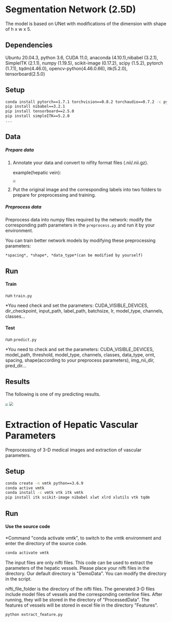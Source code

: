 # Segmentation Network (2.5D)

The model is based on UNet with modifications of the dimension with shape of h x w x 5.

## Dependencies

Ubuntu 20.04.3, python 3.6, CUDA 11.0, anaconda (4.10.1),nibabel (3.2.1), SimpleITK (2.1.1), numpy (1.19.5), scikit-image (0.17.2), scipy (1.5.2), pytorch (1.7.1), tqdm(4.46.0), opencv-python(4.46.0.66), itk(5.2.0), tensorboard(2.5.0)

## Setup

```bash
conda install pytorch==1.7.1 torchvision==0.8.2 torchaudio==0.7.2 -c pytorch
pip install nibabel==3.2.1
pip install tensorboard==2.5.0
pip install simpleITK==5.2.0
...
```

## Data

##### Prepare data

1. Annotate your data and convert to nifity format files (.nii/.nii.gz).

   example(hepatic vein):

   <img src="./DemoData/img1.png" style="zoom:50%;" />

2. Put the original image and the corresponding labels into two folders to prepare for preprocessing and training.

##### Preprocess data

Preprocess data into numpy files required by the network: modify the corresponding path parameters in the `preprocess.py` and run it by your environment.

You can train better network models by modifying these preprocessing parameters:

 `*spacing*, *shape*, *data_type*(can be modified by yourself)`

## Run

#### Train

  run `train.py`

  *You need check and set the parameters: CUDA_VISIBLE_DEVICES, dir_checkpoint, input_path, label_path, batchsize, lr, model_type, channels, classes...

#### Test

  run `predict.py`

  *You need to check and set the parameters: CUDA_VISIBLE_DEVICES, model_path, threshold, model_type, channels, classes, data_type, ornt, spacing, shape(according to your preprocess parameters), img_nii_dir, pred_dir...

## Results

The following is one of my predicting results.

<img src="./DemoData/img2.png" style="zoom:50%;" />

<img src="./DemoData/img3.png" style="zoom:75%;" />


# Extraction of Hepatic Vascular Parameters
  
Preprocessing of 3-D medical images and extraction of vascular parameters.

## Setup

```bash
conda create -n vmtk python==3.6.9
conda active vmtk
conda install -c vmtk vtk itk vmtk
pip install itk scikit-image nibabel xlwt xlrd xlutils vtk tqdm
```
## Run

#### Use the source code

*Command "conda activate vmtk", to switch to the vmtk environment and enter the directory of the source code. 
```bash
conda activate vmtk
```

The input files are only nifti files. This code can be used to extract the parameters of the hepatic vessels. Please place your nifti files in the directory. Our default directory is "DemoData". You can modify the directory in the script.

nifti_file_folder is the directory of the nifti files. The generated 3-D files include model files of vessels and the corresponding centerline files. After running, they will be stored in the directory of "ProcessedData". 
The features of vessels will be stored in excel file in the directory "Features". 

```bash
python extract_feature.py
```


